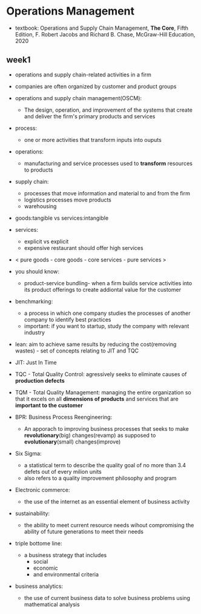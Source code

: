 # Operations Management

- textbook: Operations and Supply Chain Management, **The Core**, Fifth Edition, F. Robert Jacobs and Richard B. Chase, McGraw-Hill Education, 2020

## week1

- operations and supply chain-related activities in a firm
- companies are often organized by customer and product groups

- operations and supply chain management(OSCM):
  - The design, operation, and improvement of the systems that create and deliver the firm's primary products and services
- process:
  - one or more activities that transform inputs into ouputs
- operations:
  - manufacturing and service processes used to **transform** resources to products
- supply chain:
  - processes that move information and material to and from the firm
  - logistics processes move products
  - warehousing
- goods:tangible vs services:intangible
- services:

  - explicit vs explicit
  - expensive restaurant should offer high services

- < pure goods - core goods - core services - pure services >
- you should know:
  - product-service bundling- when a firm builds service activities into its product offerings to create addiontal value for the customer
- benchmarking:
  - a process in which one company studies the processes of another company to identify best practices
  - important: if you want to startup, study the company with relevant industry
- lean: aim to achieve same results by reducing the cost(removing wastes) - set of concepts relating to JIT and TQC
- JIT: Just In Time
- TQC - Total Quality Control: agressively seeks to eliminate causes of **production defects**
- TQM - Total Quality Management: managing the entire organization so that it excels on all **dimensions of products** and services that are **important to the customer**
- BPR: Business Process Reengineering:
  - An apporach to improving business processes that seeks to make **revolutionary**(big) changes(revamp) as supposed to **evolutionary**(small) changes(improve)
- Six Sigma:
  - a statistical term to describe the quality goal of no more than 3.4 defets out of every milion units
  - also refers to a quality improvement philosophy and program
- Electronic commerce:
  - the use of the internet as an essential element of business activity
- sustainability:
  - the ability to meet current resource needs wihout compromising the ability of future generations to meet their needs
- triple bottome line:
  - a business strategy that includes
    - social
    - economic
    - and environmental criteria
- business analytics:
  - the use of current business data to solve business problems using mathematical analysis
